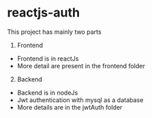 # reactjs-auth
This project has mainly two parts
1. Frontend 
  - Frontend is in reactJs 
  - More detail are present in the frontend folder 
  
2. Backend
  - Backend is in nodeJs 
  - Jwt authentication with mysql as a database
  - More details are in the jwtAuth folder 
  

